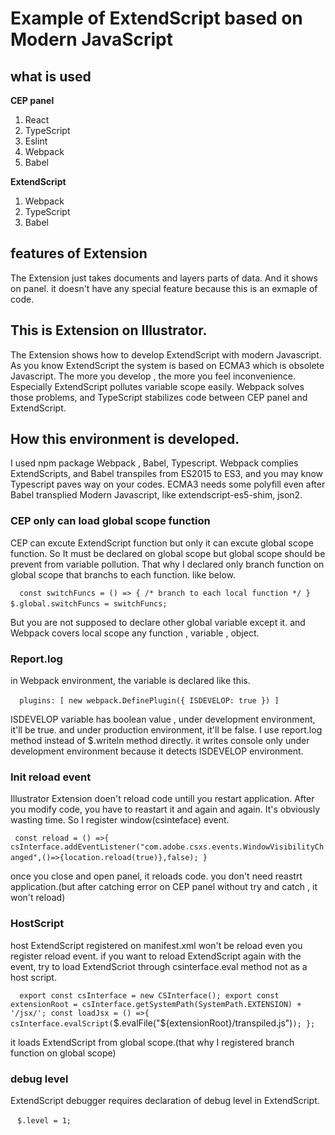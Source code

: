 # Example of ExtendScript based on Modern JavaScript

## what is used
**CEP panel**
1. React
2. TypeScript
3. Eslint
4. Webpack
5. Babel

**ExtendScript**
1. Webpack
2. TypeScript
3. Babel

## features of Extension

The Extension just takes documents and layers parts of data.
And it shows on panel. it doesn't have any special feature because this is an exmaple of
code.

## This is Extension on Illustrator.
The Extension shows how to develop ExtendScript with modern Javascript.
As you know ExtendScript the system is based on ECMA3 which is obsolete Javascript.
The more you develop , the more you feel inconvenience.
Especially ExtendScript pollutes variable scope easily.
Webpack solves those problems, and TypeScript stabilizes code between 
CEP panel and ExtendScript.

## How this environment is developed.
I used npm package Webpack , Babel, Typescript.
Webpack complies ExtendScripts, and Babel transpiles from ES2015 to ES3, and you may know
Typescript paves way on your codes.
ECMA3 needs some polyfill even after Babel transplied Modern Javascript, like
extendscript-es5-shim, json2.

### CEP only can load global scope function

CEP can excute ExtendScript function but only it can excute global scope function.
So It must be declared on global scope but global scope should be prevent from variable pollution.
That why I declared only branch function on global scope that branchs to each function.
like below.

 ` ` ` 
const switchFuncs = () => {
    /* branch to each local function */
}
$.global.switchFuncs = switchFuncs;
 ` ` ` 

But you are not supposed to declare other global variable except it. and Webpack covers local scope any function , variable , object.

### Report.log

in Webpack environment, the variable is declared like this.

 ` ` ` 
plugins: [
   new webpack.DefinePlugin({
       ISDEVELOP: true
   })
]
 ` ` ` 

ISDEVELOP variable has boolean value , under development environment,
it'll be true.
and under production environment, it'll be false.
I use report.log method instead of $.writeln method directly.
it writes console only under development environment because it detects ISDEVELOP environment.

### Init reload event
Illustrator Extension doen't reload code untill you restart application.
After you modify code, you have to reastart it and again and again.
It's obviously wasting time.
So I register window(csinteface) event.

 ` ` `
const reload = () =>{
    csInterface.addEventListener("com.adobe.csxs.events.WindowVisibilityChanged",()=>{location.reload(true)},false);
}
 ` ` `

once you close and open panel, it reloads code. you don't need reastrt application.(but after catching error on CEP panel without try and catch , it won't reload)

### HostScript
host ExtendScript registered on manifest.xml won't be reload even you register reload event.
if you want to reload ExtendScript again with the event, try to load ExtendScriot through csinterface.eval method not as a host script.

 ` ` `
 export const csInterface = new CSInterface();
export const extensionRoot = csInterface.getSystemPath(SystemPath.EXTENSION) + '/jsx/';
const loadJsx = () =>{
    csInterface.evalScript(`$.evalFile("${extensionRoot}/transpiled.js")`);
};
 ` ` `

 it loads ExtendScript from global scope.(that why I registered branch function on global scope)

### debug level
ExtendScript debugger requires declaration of debug level in ExtendScript.

 ` ` `
$.level = 1;
 ` ` `